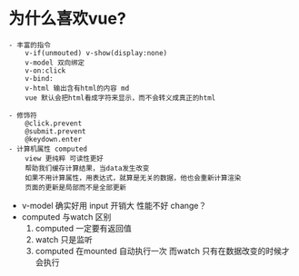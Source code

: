 # 为什么喜欢vue?
    - 丰富的指令
        v-if(unmouted) v-show(display:none)
        v-model 双向绑定
        v-on:click
        v-bind:
        v-html 输出含有html的内容 md
        vue 默认会把html看成字符来显示，而不会转义成真正的html

    - 修饰符
        @click.prevent
        @submit.prevent
        @keydown.enter
    - 计算机属性 computed
        view 更纯粹 可读性更好
        帮助我们缓存计算结果，当data发生改变    
        如果不用计算属性，用表达式，就算是无关的数据，他也会重新计算渲染
        页面的更新是局部而不是全部更新

- v-model 确实好用
    input 开销大 性能不好   change？
- computed 与watch 区别
    1. computed 一定要有返回值
    2. watch 只是监听
    3. computed 在mounted 自动执行一次
        而watch 只有在数据改变的时候才会执行